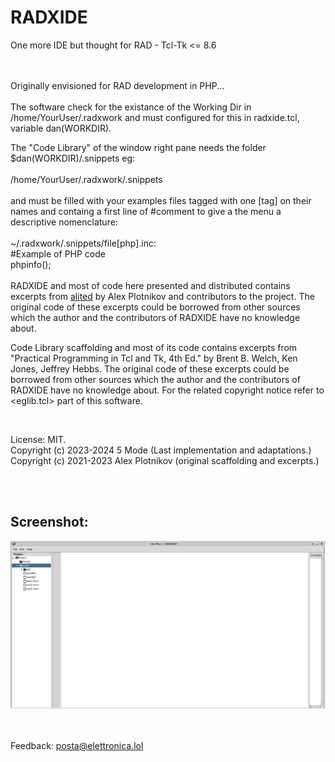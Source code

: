 # RADXIDE
One more IDE but thought for RAD - Tcl-Tk &lt;= 8.6

<br><br>
Originally envisioned for RAD development in PHP...
<br><br>
The software check for the existance of the Working Dir
in /home/YourUser/.radxwork and must configured for this 
in radxide.tcl, variable dan(WORKDIR).

The "Code Library" of the window right pane needs the 
folder $dan(WORKDIR)/.snippets eg:<br> 
<br> 
/home/YourUser/.radxwork/.snippets<br><br>
and must be filled with your examples files tagged with 
one [tag] on their names and containg a first line of 
#comment to give a the menu a descriptive nomenclature:<br>
<br>
~/.radxwork/.snippets/file[php].inc:<br>
#Example of PHP code<br>
phpinfo();<br>
<br>
RADXIDE and most of code here presented and distributed contains excerpts 
from [alited](https://github.com/aplsimple/alited) by Alex Plotnikov and 
contributors to the project.
The original code of these excerpts could be 
borrowed from other sources which the author
and the contributors of RADXIDE have no 
knowledge about.

Code Library scaffolding and most of its code 
contains excerpts from "Practical Programming in Tcl and Tk, 4th Ed."
by Brent B. Welch, Ken Jones, Jeffrey Hebbs.
The original code of these excerpts could be 
borrowed from other sources which the author
and the contributors of RADXIDE have no 
knowledge about. For the related copyright notice
refer to <eglib.tcl> part of this software.

<br>

License: MIT.<br>
Copyright (c) 2023-2024 5 Mode (Last implementation and adaptations.)<br>
Copyright (c) 2021-2023 Alex Plotnikov (original scaffolding and excerpts.)

<br><br>

## Screenshot:

![RADXIDE in action #1](/res/screenshot1.png)<br><br><br>

Feedback: <a href="mailto:posta@elettronica.lol">posta@elettronica.lol</a>
